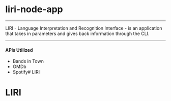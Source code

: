 # liri-node-app

-----------------------------------------

LIRI - Language Interpretation and Recognition Interface - is an application that takes in parameters and gives back information through the CLI. 

-----------------------------------------
 
#### APIs Utilized
* Bands in Town
* OMDb
* Spotify# LIRI
# LIRI
